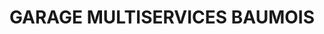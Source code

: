 ---
title: "GARAGE MULTISERVICES BAUMOIS"
url: /baume-les-dames/garage-multiservices-baumois/
shop: Autowerkstatt
---